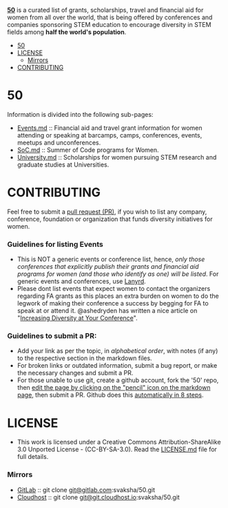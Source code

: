 **[50](http://svaksha.github.io/50)** is a curated list of grants, scholarships, travel and financial aid for women from all over the world, that is being offered by conferences and companies sponsoring STEM education to encourage diversity in STEM fields among __half the world's population__.

- [50](#50)
- [LICENSE](#license)
   - [Mirrors](#mirrors)
- [CONTRIBUTING](#contributing)


# 50
Information is divided into the following sub-pages:

- [Events.md](https://github.com/svaksha/50/blob/master/Events.md) :: Financial aid and travel grant information for women attending or speaking at barcamps, camps, conferences, events, meetups and unconferences.
- [SoC.md](https://github.com/svaksha/50/blob/master/SoC.md) :: Summer of Code programs for Women.
- [University.md](https://github.com/svaksha/50/blob/master/University.md) :: Scholarships for women pursuing STEM research and graduate studies at Universities. 



# CONTRIBUTING
Feel free to submit a [pull request (PR)](https://github.com/svaksha/50/pulls), if you wish to list any company, conference, foundation or organization that funds diversity initiatives for women.

### Guidelines for listing Events
- This is NOT a generic events or conference list, hence, *only those conferences that explicitly publish their grants and financial aid programs for women (and those who identify as one) will be listed*. For generic events and conferences, use [Lanyrd](http://lanyrd.com/).
- Please dont list events that expect women to contact the organizers regarding FA grants as this places an extra burden on women to do the
legwork of making their conference a success by begging for FA to speak at or attend it. @ashedryden has written a nice article on "[Increasing Diversity at Your Conference](http://www.ashedryden.com/blog/increasing-diversity-at-your-conference)". 


### Guidelines to submit a PR:
- Add your link as per the topic, in _alphabetical order_, with notes (if any) to the respective section in the markdown files.
- For broken links or outdated information, submit a bug report, or make the necessary changes and submit a PR.
- For those unable to use git, create a github account, fork the '50' repo, then [edit the page by clicking on the "pencil" icon on the markdown page](https://help.github.com/articles/editing-files-in-your-repository), then submit a PR. Github does this [automatically in 8 steps](https://help.github.com/articles/editing-files-in-another-user-s-repository).


# LICENSE 
- This work is licensed under a Creative Commons Attribution-ShareAlike 3.0 Unported License - (CC-BY-SA-3.0). Read the [LICENSE.md](https://github.com/svaksha/50/blob/master/LICENSE.md) file for full details.

### Mirrors
- [GitLab](https://gitlab.com/svaksha/50) :: git clone git@gitlab.com:svaksha/50.git 
- [Cloudhost](https://git.cloudhost.io/svaksha/50) :: git clone git@git.cloudhost.io:svaksha/50.git

